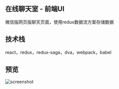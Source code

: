 ## 在线聊天室 - 前端UI

微信版网页版聊天页面，使用redux数据流方案存储数据

## 技术栈
react，redux，redux-saga，dva，webpack，babel

## 预览

![screenshot](http://img.flashdragon.cn/1a54cf11-7d7c-4250-9593-35b0a557a171.png)
